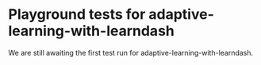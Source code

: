 # Playground tests for adaptive-learning-with-learndash
We are still awaiting the first test run for adaptive-learning-with-learndash.
